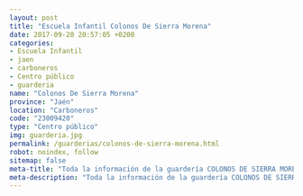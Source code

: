```yaml
---
layout: post
title: "Escuela Infantil Colonos De Sierra Morena"
date: 2017-09-20 20:57:05 +0200
categories:
- Escuela Infantil
- jaen
- carboneros
- Centro público
- guarderia
name: "Colonos De Sierra Morena"
province: "Jaén"
location: "Carboneros"
code: "23009420"
type: "Centro público"
img: guarderia.jpg
permalink: /guarderias/colonos-de-sierra-morena.html
robot: noindex, follow
sitemap: false
meta-title: "Toda la información de la guardería COLONOS DE SIERRA MORENA"
meta-description: "Toda la información de la guardería COLONOS DE SIERRA MORENA"
---
```

